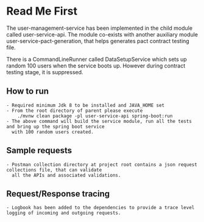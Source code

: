 # Read Me First

The user-management-service has been implemented in the child module called user-service-api. The module co-exists
with another auxiliary module user-service-pact-generation, that helps generates pact contract testing file.

There is a CommandLineRunner called DataSetupService which sets up random 100 users when the service boots up. However
during contract testing stage, it is suppressed.

## How to run
    - Required minimum Jdk 8 to be installed and JAVA_HOME set
    - From the root directory of parent please execute
        ./mvnw clean package -pl user-service-api spring-boot:run
    - The above command will build the service module, run all the tests and bring up the spring boot service 
      with 100 random users created.

## Sample requests
    - Postman collection directory at project root contains a json request collections file, that can validate
      all the APIs and associated validations.

## Request/Response tracing
    - Logbook has been added to the dependencies to provide a trace level logging of incoming and outgoing requests.
